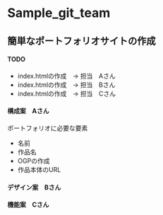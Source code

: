 # Sample_git_team

## 簡単なポートフォリオサイトの作成
#### TODO

* index.htmlの作成　-> 担当　Aさん
* index.htmlの作成　-> 担当　Bさん
* index.htmlの作成　-> 担当　Cさん

#### 構成案　Aさん
ポートフォリオに必要な要素
- 名前
- 作品名
- OGPの作成
- 作品本体のURL

#### デザイン案　Bさん


#### 機能案　Cさん

